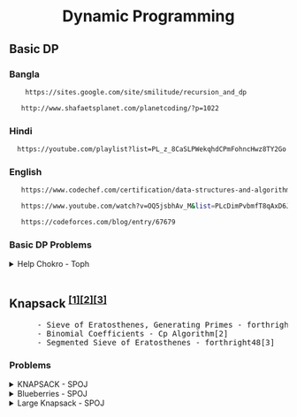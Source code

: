 <h1 align="center">Dynamic Programming</h1>     
        
        
## Basic DP
        
        
### Bangla
        
```sh
    https://sites.google.com/site/smilitude/recursion_and_dp    
```
        
```sh
   http://www.shafaetsplanet.com/planetcoding/?p=1022     
```
        
        
        
### Hindi
        
 ```sh
   https://youtube.com/playlist?list=PL_z_8CaSLPWekqhdCPmFohncHwz8TY2Go     
```
        
        
        
### English 
        
```sh
   https://www.codechef.com/certification/data-structures-and-algorithms/prepare#foundation   
```
        
```sh
   https://www.youtube.com/watch?v=OQ5jsbhAv_M&list=PLcDimPvbmfT8qAxD6JH_kmXiQwTNcoK78  
```
        
```sh
   https://codeforces.com/blog/entry/67679    
```
        
        
        
        
### Basic DP Problems
<details>
  <summary>Help Chokro - Toph</summary>

  <blockquote>

  ```sh
      https://toph.co/p/help-chokro
  ```
        
 <details>

  <summary>Solution</summary>
  
  <blockquote>
  
  ```sh
     Solve it!!
  ```
  </blockquote>
  </details>      
      
      
      
 </blockquote>
</details><br>     
        
        
        
        
        
        
        
        
        
        
        
        
        
        
        
        
## Knapsack <sup>[[1]]()</sup><sup>[[2]]()</sup><sup>[[3]]()</sup>
<pre>
      - Sieve of Eratosthenes, Generating Primes - forthright48[1]
      - Binomial Coefficients - Cp Algorithm[2]
      - Segmented Sieve of Eratosthenes - forthright48[3]
</pre> 
### Problems
<details>
  <summary>KNAPSACK - SPOJ</summary>

  <blockquote>

  ```sh
  https://www.spoj.com/problems/KNAPSACK/
  ```
        
 <details>

  <summary>Solution</summary>
  
  <blockquote>
  
  ```sh
  https://github.com/Anikcb/Spoj_practice/blob/main/Solutions/KNAPSACK.cpp
  ```
  </blockquote>
  </details>      
      
      
      
 </blockquote>
</details>

  </details>
  
  
  
  
  
  
  <details>
  <summary>Blueberries - SPOJ</summary>

  <blockquote>

  ```sh
  https://www.spoj.com/problems/RPLB/
  ```
        
 <details>

  <summary>Solution</summary>
  
  <blockquote>
  
  ```sh
  https://github.com/Anikcb/Spoj_practice/blob/main/Solutions/RPLB%20-%20Blueberries.cpp
  ```
  </blockquote>
  </details>      
      
      
      
 </blockquote>
</details>

  </details>
        

    
        
        
        
<details>
  <summary>Large Knapsack - SPOJ</summary>

  <blockquote>

  ```sh
  https://www.spoj.com/problems/LKS/
  ```
        
 <details>

  <summary>Solution</summary>
  
  <blockquote>
  
  ```sh
  https://github.com/Anikcb/Spoj_practice/blob/main/Solutions/Large%20Knapsack.cpp
  ```
  </blockquote>
  </details>      
      
      
      
 </blockquote>
</details>

  </details><br><br>
        
        
        
        
        
        
        
        
    
        
        

